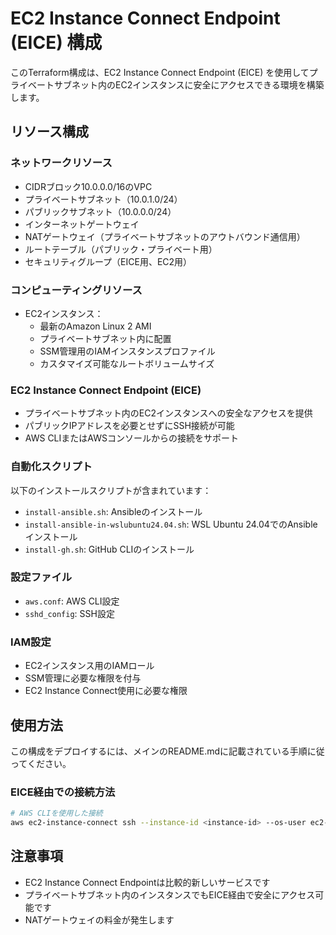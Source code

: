 # EC2 Instance Connect Endpoint (EICE) 構成

このTerraform構成は、EC2 Instance Connect Endpoint (EICE) を使用してプライベートサブネット内のEC2インスタンスに安全にアクセスできる環境を構築します。

## リソース構成

### ネットワークリソース
- CIDRブロック10.0.0.0/16のVPC
- プライベートサブネット（10.0.1.0/24）
- パブリックサブネット（10.0.0.0/24）
- インターネットゲートウェイ
- NATゲートウェイ（プライベートサブネットのアウトバウンド通信用）
- ルートテーブル（パブリック・プライベート用）
- セキュリティグループ（EICE用、EC2用）

### コンピューティングリソース
- EC2インスタンス：
  - 最新のAmazon Linux 2 AMI
  - プライベートサブネット内に配置
  - SSM管理用のIAMインスタンスプロファイル
  - カスタマイズ可能なルートボリュームサイズ

### EC2 Instance Connect Endpoint (EICE)
- プライベートサブネット内のEC2インスタンスへの安全なアクセスを提供
- パブリックIPアドレスを必要とせずにSSH接続が可能
- AWS CLIまたはAWSコンソールからの接続をサポート

### 自動化スクリプト
以下のインストールスクリプトが含まれています：
- `install-ansible.sh`: Ansibleのインストール
- `install-ansible-in-wslubuntu24.04.sh`: WSL Ubuntu 24.04でのAnsibleインストール
- `install-gh.sh`: GitHub CLIのインストール

### 設定ファイル
- `aws.conf`: AWS CLI設定
- `sshd_config`: SSH設定

### IAM設定
- EC2インスタンス用のIAMロール
- SSM管理に必要な権限を付与
- EC2 Instance Connect使用に必要な権限

## 使用方法

この構成をデプロイするには、メインのREADME.mdに記載されている手順に従ってください。

### EICE経由での接続方法

```bash
# AWS CLIを使用した接続
aws ec2-instance-connect ssh --instance-id <instance-id> --os-user ec2-user
```

## 注意事項

- EC2 Instance Connect Endpointは比較的新しいサービスです
- プライベートサブネット内のインスタンスでもEICE経由で安全にアクセス可能です
- NATゲートウェイの料金が発生します